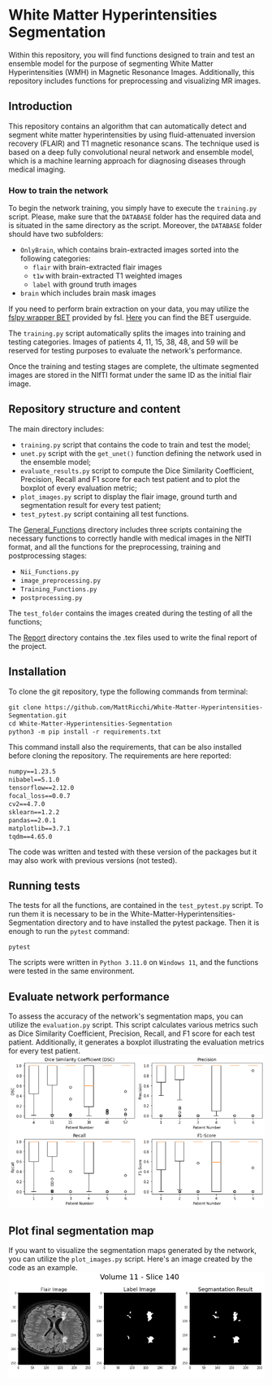 # White Matter Hyperintensities Segmentation

Within this repository, you will find functions designed to train and test an ensemble model for the purpose of segmenting White Matter Hyperintensities (WMH) in Magnetic Resonance Images. Additionally, this repository includes functions for preprocessing and visualizing MR images.

## Introduction

This repository contains an algorithm that can automatically detect and segment white matter hyperintensities by using fluid-attenuated inversion recovery (FLAIR) and T1 magnetic resonance scans. The technique used is based on a deep fully convolutional neural network and ensemble model, which is a machine learning approach for diagnosing diseases through medical imaging.

### How to train the network

To begin the network training, you simply have to execute the `training.py` script. Please, make sure that the `DATABASE` folder has the required data and is situated in the same directory as the script. Moreover, the `DATABASE` folder should have two subfolders: 
* `OnlyBrain`, which contains brain-extracted images sorted into the following categories: 
  * `flair` with brain-extracted flair images
  * `t1w` with brain-extracted T1 weighted images
  * `label` with ground truth images
* `brain` which includes brain mask images

If you need to perform brain extraction on your data, you may utilize the [fslpy wrapper BET](https://git.fmrib.ox.ac.uk/fsl/fslpy/-/blob/master/fsl/wrappers/bet.py) provided by fsl. [Here](https://fsl.fmrib.ox.ac.uk/fsl/fslwiki/BET/UserGuide) you can find the BET userguide.

The `training.py` script automatically splits the images into training and testing categories. Images of patients 4, 11, 15, 38, 48, and 59 will be reserved for testing purposes to evaluate the network's performance.

Once the training and testing stages are complete, the ultimate segmented images are stored in the NIfTI format under the same ID as the initial flair image.

## Repository structure and content

The main directory includes:
  * `training.py` script that contains the code to train and test the model;
  * `unet.py` script with the `get_unet()` function defining the network used in the ensemble model;
  * `evaluate_results.py` script to compute the Dice Similarity Coefficient, Precision, Recall and F1 score for each test patient and to plot the boxplot of every evaluation metric;
  * `plot_images.py` script to display the flair image, ground turth and segmentation result for every test patient;
  * `test_pytest.py` script containing all test functions.

The [General_Functions](https://github.com/MattRicchi/White-Matter-Hyperintensities-Segmentation/tree/main/General_Functions) directory includes three scripts containing the necessary functions to correctly handle with medical images in the NIfTI format, and all the functions for the preprocessing, training and postprocessing stages:
  * `Nii_Functions.py` 
  * `image_preprocessing.py`
  * `Training_Functions.py`
  * `postprocessing.py`

The `test_folder` contains the images created during the testing of all the functions;

The [Report](https://github.com/MattRicchi/White-Matter-Hyperintensities-Segmentation/tree/main/Report) directory contains the .tex files used to write the final report of the project.

## Installation

To clone the git repository, type the following commands from terminal:
```
git clone https://github.com/MattRicchi/White-Matter-Hyperintensities-Segmentation.git
cd White-Matter-Hyperintensities-Segmentation
python3 -m pip install -r requirements.txt
```
This command install also the requirements, that can be also installed before cloning the repository. The requirements are here reported:

``` 
numpy==1.23.5
nibabel==5.1.0
tensorflow==2.12.0
focal_loss==0.0.7
cv2==4.7.0
sklearn==1.2.2
pandas==2.0.1
matplotlib==3.7.1
tqdm==4.65.0
```
The code was written and tested with these version of the packages but it may also work with previous versions (not tested).

## Running tests

The tests for all the functions, are contained in the `test_pytest.py` script. To run them it is necessary to be in the White-Matter-Hyperintensities-Segmentation directory and to have installed the pytest package. Then it is enough to run the `pytest` command:
```
pytest
```
The scripts were written in `Python 3.11.0` on `Windows 11`, and the functions were tested in the same environment.



## Evaluate network performance

To assess the accuracy of the network's segmentation maps, you can utilize the `evaluation.py` script. This script calculates various metrics such as Dice Similarity Coefficient, Precision, Recall, and F1 score for each test patient. Additionally, it generates a boxplot illustrating the evaluation metrics for every test patient.
![BoxPlot_example](Report/images/BoxPlot_Example.png "Boxplot example")

## Plot final segmentation map

If you want to visualize the segmentation maps generated by the network, you can utilize the `plot_images.py` script. Here's an image created by the code as an example.
![Image_example](Report/images/volume-011-140.png "Image plot example") 

